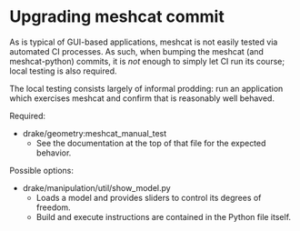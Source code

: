 # Upgrading meshcat commit

As is typical of GUI-based applications, meshcat is not easily tested via
automated CI processes. As such, when bumping the meshcat (and meshcat-python)
commits, it is _not_ enough to simply let CI run its course; local testing
is also required.

The local testing consists largely of informal prodding: run an application
which exercises meshcat and confirm that is reasonably well behaved.

Required:
  - drake/geometry:meshcat_manual_test
    - See the documentation at the top of that file for the expected behavior.

Possible options:

  - drake/manipulation/util/show_model.py
    - Loads a model and provides sliders to control its degrees of freedom.
    - Build and execute instructions are contained in the Python file itself.
